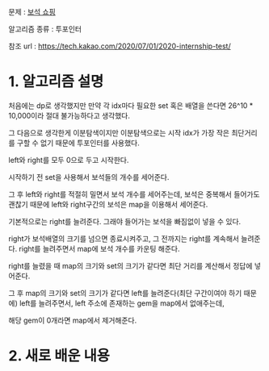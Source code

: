 문제 : [보석 쇼핑](https://programmers.co.kr/learn/courses/30/lessons/67258)

알고리즘 종류 : 투포인터

참조 url : https://tech.kakao.com/2020/07/01/2020-internship-test/

# 1. 알고리즘 설명

처음에는 dp로 생각했지만 만약 각 idx마다 필요한 set 혹은 배열을 쓴다면 26^10 * 10,000이라 절대 불가능하다고 생각했다.

그 다음으로 생각한게 이분탐색이지만 이분탐색으로는 시작 idx가 가장 작은 최단거리를 구할 수 없기 때문에 투포인터를 사용했다.

left와 right를 모두 0으로 두고 시작한다.

시작하기 전 set을 사용해서 보석들의 개수를 세어준다.

그 후 left와 right를 적절히 밀면서 보석 개수를 세어주는데, 보석은 중복해서 들어가도 괜찮기 때문에 left와 right구간의 보석은 map을 이용해서 세어준다.

기본적으로는 right를 늘려준다. 그래야 들어가는 보석을 빠짐없이 넣을 수 있다.

right가 보석배열의 크기를 넘으면 종료시켜주고, 그 전까지는 right를 계속해서 늘려준다. right를 늘려주면서 map에 보석 개수를 카운팅 해준다.

right를 늘렸을 때 map의 크기와 set의 크기가 같다면 최단 거리를 계산해서 정답에 넣어준다.

그 후 map의 크기와 set의 크기가 같다면 left를 늘려준다(최단 구간이여야 하기 때문에) left를 늘려주면서, left 주소에 존재하는 gem을 map에서 없애주는데,

해당 gem이 0개라면 map에서 제거해준다.

# 2. 새로 배운 내용
